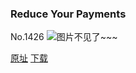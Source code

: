 ### Reduce Your Payments
No.1426
![图片不见了~~~](https://imgs.xkcd.com/comics/reduce_your_payments.png)

[原址](https://xkcd.com//1426) [下载](https://imgs.xkcd.com/comics/reduce_your_payments.png)

